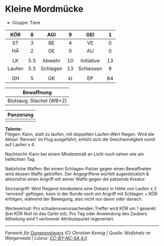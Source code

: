 # Kleine Mordmücke  
- Gruppe: Tiere  

| KÖR | 8 | AGI | 9 | GEI | 1 |
| :-: | :-: | :-: | :-: | :-: | :-: |
| ST | 3 | BE | 4 | VE | 0 |
| HÄ | 2 | GE | 0 | AU | 0 |
|  |
| LK | 5.5 | Abwehr | 10 | Initiative | 13 |
| Laufen | 5.5 | Schlagen | 13 | Schiessen | 9 |
|  |
| GH | 5 | GK | kl | EP | 84 |

| Bewaffnung |
| --- |
| Blutsaug. Stachel (WB+2) |


| Panzerung |
| --- |
|  |


**Talente:**  
Fliegen: Kann, statt zu laufen, mit doppelten Laufen-Wert fliegen. Wird die Aktion 'Rennen' im Flug ausgeführt, erhöht sich die Geschwindigkeit somit auf Laufen x 4.

Nachtsicht: Kann bei einem Mindestmaß an Licht noch sehen wie am helllichten Tag.

Natürliche Waffen: Bei einem Schlagen-Patzer gegen einen Bewaffneten wird dessen Waffe getroffen. Der Angegriffene würfelt augenblicklich & aktionsfrei einen Angriff mit seiner Waffe gegen die patzende Kreatur.

Sturzangriff: Wird fliegend mindestens eine Distanz in Höhe von Laufen x 2 'rennend' geflogen, kann in der Runde noch ein Angriff mit Schlagen + KÖR erfolgen, während der Bewegung, also nicht nur davor oder danach.

Werteverlust: Pro schadensverursachenden Treffer wird KÖR um 1 gesenkt (bei KÖR Null ist das Opfer tot). Pro Tag oder Anwendung des Zaubers Allheilung wird 1 verlorener Attributspunkt regeneriert.





___
*Fanwerk für [Dungeonslayers](https://www.dungeonslayers.net/) (C) Christian Kennig | Quelle: Wolfshatz im Wargenwald | Lizenz: [CC-BY-NC-SA 4.0](https://creativecommons.org/licenses/by-nc-sa/4.0/deed.de)*